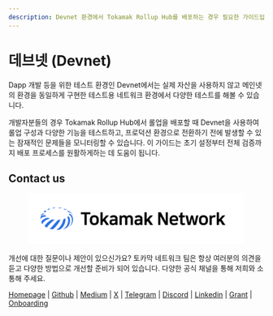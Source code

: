 ```yaml
---
description: Devnet 환경에서 Tokamak Rollup Hub를 배포하는 경우 필요한 가이드입니다.
---
```


# 데브넷 (Devnet)

Dapp 개발 등을 위한 테스트 환경인 Devnet에서는 실제 자산을 사용하지 않고 메인넷의 환경을 동일하게 구현한 테스트용 네트워크 환경에서 다양한 테스트를 해볼 수 있습니다.

개발자분들의 경우 Tokamak Rollup Hub에서 롤업을 배포할 때 Devnet을 사용하여 롤업 구성과 다양한 기능을 테스트하고, 프로덕션 환경으로 전환하기 전에 발생할 수 있는 잠재적인 문제들을 모니터링할 수 있습니다. 이 가이드는 초기 설정부터 전체 검증까지 배포 프로세스를 원활하게하는 데 도움이 됩니다.



## **Contact us**

<figure><img src="../../../.gitbook/assets/unnamed.png" alt=""><figcaption></figcaption></figure>

개선에 대한 질문이나 제안이 있으신가요? 토카막 네트워크 팀은 항상 여러분의 의견을 듣고 다양한 방법으로 개선할 준비가 되어 있습니다. 다양한 공식 채널을 통해 저희와 소통해 주세요.

[Homepage](https://tokamak.network/#/) | [Github](https://github.com/tokamak-network) | [Medium](https://medium.com/tokamak-network) | [X](https://twitter.com/tokamak\_network) | [Telegram](https://t.me/tokamak\_network) | [Discord](https://discord.gg/6wJ8HAA2nD) | [Linkedin](https://www.linkedin.com/company/tokamaknetwork/) | [Grant](https://www.notion.so/Tokamak-Network-Grant-Program-GranTON-f2384b458ea341a0987c7e73a909aa21?pvs=21) | [Onboarding](https://www.notion.so/Tokamak-Network-Onboarding-523bc627bd374326b5dfbec3d3b0a8e1?pvs=21)
